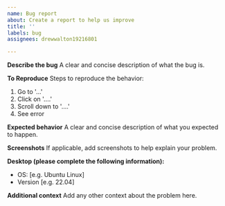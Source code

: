 ```yaml
---
name: Bug report
about: Create a report to help us improve
title: ''
labels: bug
assignees: drewwalton19216801

---
```


**Describe the bug**
A clear and concise description of what the bug is.

**To Reproduce**
Steps to reproduce the behavior:
1. Go to '...'
2. Click on '....'
3. Scroll down to '....'
4. See error

**Expected behavior**
A clear and concise description of what you expected to happen.

**Screenshots**
If applicable, add screenshots to help explain your problem.

**Desktop (please complete the following information):**
 - OS: [e.g. Ubuntu Linux]
 - Version [e.g. 22.04]

**Additional context**
Add any other context about the problem here.
